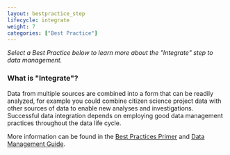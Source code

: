 ```yaml
---
layout: bestpractice_step
lifecycle: integrate
weight: 7
categories: ["Best Practice"]
---
```


*Select a Best Practice below to learn more about the "Integrate" step to data management.*

### What is "Integrate"?

Data from multiple sources are combined into a form that can be readily analyzed, for example you could combine citizen science project data with other sources of data to enable new analyses and investigations. Successful data integration depends on employing good data management practices throughout the data life cycle.

More information can be found in the [Best Practices Primer](https://www.dataone.org/sites/all/documents/DataONE_BP_Primer_020212.pdf) and [Data Management Guide](https://www.dataone.org/sites/all/documents/DataONE-PPSR-DataManagementGuide.pdf).
